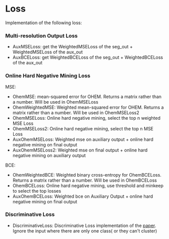 # Loss

Implementation of the following loss:

### Multi-resolution Output Loss
- AuxMSELoss: get the WeightedMSELoss of the seg_out + WeightedMSELoss of the aux_out
- AuxBCELoss: get WeightedBCELoss of the seg_out + WeightedBCELoss of the aux_out

### Online Hard Negative Mining Loss
MSE:
- OhemMSE: mean-squared error for OHEM. Returns a matrix rather than a number. Will be used in OhemMSELoss
- OhemWeightedMSE: Weighted mean-squared error for OHEM. Returns a matrix rather than a number. Will be used in OhemMSELoss2
- OhemMSELoss: Online hard negative mining, select the top n weighted MSE Loss
- OhemMSELoss2: Online hard negative mining, select the top n MSE Loss
- AuxOhemMSELoss: Weighted mse on auxiliary output + online hard negative mining on final output
- AuxOhemMSELoss2: Weighted mse on final output + online hard negative mining on auxiliary output

BCE:
- OhemWeightedBCE: Weighted binary cross-entropy for OhemBCELoss. Returns a matrix rather than a number. Will be used in OhemBCELoss
- OhemBCELoss: Online hard negative mining, use threshold and minkeep to select the top losses
- AuxOhemBCELoss: Weighted bce on Auxiliary Output + online hard negative mining on final output

### Discriminative Loss
- DiscriminativeLoss: Discriminative Loss implementation of the [paper](https://arxiv.org/pdf/1708.02551.pdf). Ignore the input where there are only one class( or they can't cluster)
